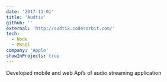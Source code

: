 ```yaml
---
date: '2017-11-01'
title: 'Audtix'
github: ''
external: 'http://audtix.codesorbit.com/'
tech:
  - Node
  - MSSQl
company: 'Apple'
showInProjects: true
---
```


Developed mobile and web Api’s of audio streaming application
